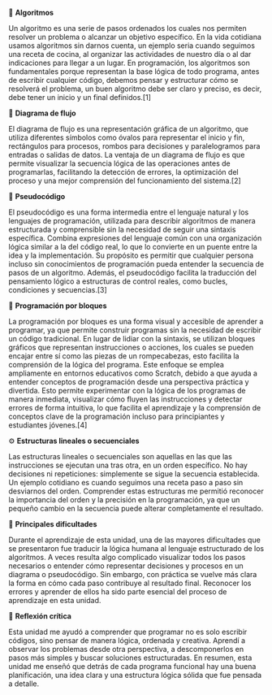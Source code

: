 🧩 **Algoritmos**

Un algoritmo es una serie de pasos ordenados los cuales nos permiten resolver un problema o alcanzar un objetivo específico. 
En la vida cotidiana usamos algoritmos sin darnos cuenta, un ejemplo seria cuando seguimos una receta de cocina, al organizar las actividades de nuestro día o al dar indicaciones para llegar a un lugar.
En programación, los algoritmos son fundamentales porque representan la base lógica de todo programa, antes de escribir cualquier código, debemos pensar y estructurar cómo se resolverá el problema, un buen algoritmo debe ser claro y preciso, es decir, debe tener un inicio y un final definidos.[1]

🔄 **Diagrama de flujo**

El diagrama de flujo es una representación gráfica de un algoritmo, que utiliza diferentes símbolos como óvalos para representar el inicio y fin, rectángulos para procesos, rombos para decisiones y paralelogramos para entradas o salidas de datos. La ventaja de un diagrama de  flujo es que permite visualizar la secuencia lógica de las operaciones antes de programarlas, facilitando la detección de errores, la optimización del proceso y una mejor comprensión del funcionamiento del sistema.[2]

💬 **Pseudocódigo**

El pseudocódigo es una forma intermedia entre el lenguaje natural y los lenguajes de programación, utilizada para describir algoritmos de manera estructurada y comprensible sin la necesidad de seguir una sintaxis específica. Combina expresiones del lenguaje común con una organización lógica similar a la del código real, lo que lo convierte en un puente entre la idea y la implementación. Su propósito es permitir que cualquier persona incluso sin conocimientos de programación pueda entender la secuencia de pasos de un algoritmo. Además, el pseudocódigo facilita la traducción del pensamiento lógico a estructuras de control reales, como bucles, condiciones y secuencias.[3]

🧱 **Programación por bloques**

La programación por bloques es una forma visual y accesible de aprender a programar, ya que permite construir programas sin la necesidad de escribir un código tradicional. En lugar de lidiar con la sintaxis, se utilizan bloques gráficos que representan instrucciones o acciones, los cuales se pueden encajar entre sí como las piezas de un rompecabezas, esto  facilita la comprensión de la lógica del programa. Este enfoque se emplea ampliamente en entornos educativos como Scratch, debido a que ayuda a entender conceptos de programación desde una perspectiva práctica y divertida. Esto permite experimentar con la lógica de los programas de manera inmediata, visualizar cómo fluyen las instrucciones y detectar errores de forma intuitiva, lo que facilita el aprendizaje y la comprensión de conceptos clave de la programación incluso para principiantes y estudiantes jóvenes.[4]

⚙️ **Estructuras lineales o secuenciales**

Las estructuras lineales o secuenciales son aquellas en las que las instrucciones se ejecutan una tras otra, en un orden específico. No hay decisiones ni repeticiones: simplemente se sigue la secuencia establecida.
Un ejemplo cotidiano es cuando seguimos una receta paso a paso sin desviarnos del orden.
Comprender estas estructuras me permitió reconocer la importancia del orden y la precisión en la programación, ya que un pequeño cambio en la secuencia puede alterar completamente el resultado.

🚧 **Principales dificultades**

Durante el aprendizaje de esta unidad, una de las mayores dificultades que se presentaron fue traducir la lógica humana al lenguaje estructurado de los algoritmos.
A veces resulta algo complicado visualizar todos los pasos necesarios o entender cómo representar decisiones y procesos en un diagrama o pseudocódigo. Sin embargo, con práctica se vuelve más clara la forma en cómo cada paso contribuye al resultado final.
Reconocer los errores y aprender de ellos ha sido parte esencial del proceso de aprendizaje en esta unidad.

💭 **Reflexión crítica**

Esta unidad me ayudó a comprender que programar no es solo escribir códigos, sino pensar de manera lógica, ordenada y creativa. Aprendí a observar los problemas desde otra perspectiva, a descomponerlos en pasos más simples y buscar soluciones estructuradas.
En resumen, esta unidad me enseñó que detrás de cada programa funcional hay una buena planificación, una idea clara y una estructura lógica sólida que fue pensada a detalle.
